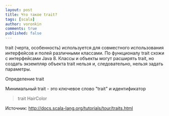 ```yaml
---
layout: post
title: Что такое trait?
tags: [scala]
author: voronkin
comments: true
published: false
---
```


trait (черта, особенность) используется для совместного использования интерфейсов и полей различными классами. По функционалу trait схожи с интерфейсами Java 8. Классы и объекты могут расширять trait, но создать экземпляр объекта trait нельзя и, следовательно, нельзя задать параметры.

Определение trait

Минимальный trait - это ключевое слово "trait" и идентификатор
>trait HairColor



Источник: http://docs.scala-lang.org/tutorials/tour/traits.html